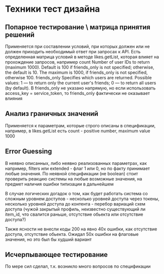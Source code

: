 # Техники тест дизайна #

## Попарное тестирование \ матрица принятия решений ##

Применяется при составлении условий, при которых должен или не должен приходить необходимый ответ при запросах к API. Есть определенная матрица условий в методе likes.getList, которая влияет на прохождение запросов, например
count 
Number of user IDs to return (maximum 1000).
Default is 100 if friends_only is not specified; otherwise, the default is 10.
The maximum is 1000, if friends_only is not specified, otherwise 100.
friends_only 
Specifies which users are returned. Possible values:
1 — to return only the current user's friends;
0 — to return all users (by default).
В friends_only не указано напрямую, но если использовать access_key = service_token, то friends_only фактически не оказывает влияния

## Анализ граничных значений ##

Применяется к параметрам, которые строго описаны в спецификации, например, в likes.getList есть count - positive number, maximum value 1000

## Error Guessing ##

В неявно описанных, либо неявно реализованных параметрах, как например, filters или extended - флаг 1 или 0, но по факту принимает любые значения. По неявной спецификации (не boolean) стоит проверить реакцию системы на любые возможные значения, на предмет наличия ошибки типизации в дальнейшем

В случае логических догадок о том, как будет работать система со сложным уровнем доступов - несколько уровней доступа через токены, несколько уровней доступа до контента - перебор вариаций схем доступа (чужой закрытый профиль, неизвестно существующий ли item_id, что свалится раньше, отсутствие обьекта или отсутствие доступа?)

Также ясности не внесли коды 200 на явно 40х ошибки, как отсутствие доступа, отсутствие обьекта. Ожидал 50х ошибки на флаговые значения, но это был бы худший вариант

## Исчерпывающее тестирование ##

По мере сил сделал, т.к. возникло много вопросов по спецификации
